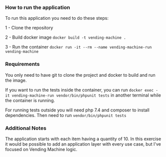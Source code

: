 ### How to run the application

To run this application you need to do these steps:

1 - Clone the repository

2 - Build docker image
`docker build -t vending-machine .`

3 - Run the container
`docker run -it --rm --name vending-machine-run vending-machine`

### Requirements
You only need to have git to clone the project and docker to build and run the image.

If you want to run the tests inside the container, you can run `docker exec -it vending-machine-run vendor/bin/phpunit tests` in another terminal while the container is running.

For running tests outside you will need php 7.4 and composer to install dependencies. Then need to run `vendor/bin/phpunit tests`

### Additional Notes
The application starts with each item having a quantity of 10. 
In this exercise it would be possible to add an application layer with every use case, but I've focused on Vending Machine logic.
